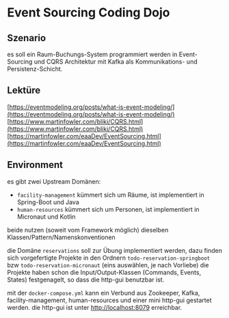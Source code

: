 # Event Sourcing Coding Dojo

## Szenario

es soll ein Raum-Buchungs-System programmiert werden in Event-Sourcing und CQRS Architektur mit Kafka als Kommunikations- und Persistenz-Schicht.

## Lektüre

[https://eventmodeling.org/posts/what-is-event-modeling/](https://eventmodeling.org/posts/what-is-event-modeling/)
[https://www.martinfowler.com/bliki/CQRS.html](https://www.martinfowler.com/bliki/CQRS.html)
[https://martinfowler.com/eaaDev/EventSourcing.html](https://martinfowler.com/eaaDev/EventSourcing.html)

## Environment

es gibt zwei Upstream Domänen:
- `facility-management` kümmert sich um Räume, ist implementiert in Spring-Boot und Java 
- `human-resources` kümmert sich um Personen, ist implementiert in Micronaut und Kotlin

beide nutzen (soweit vom Framework möglich) dieselben Klassen/Pattern/Namenskonventionen

die Domäne `reservations` soll zur Übung implementiert werden, dazu finden sich vorgefertigte Projekte in den Ordnern `todo-reservation-springboot` bzw `todo-reservation-micronaut` (eins auswählen, je nach Vorliebe)
die Projekte haben schon die Input/Output-Klassen (Commands, Events, States) festgenagelt, so dass die http-gui benutzbar ist.

mit der `docker-compose.yml` kann ein Verbund aus Zookeeper, Kafka, facility-management, human-resources und einer mini http-gui gestartet werden.
die http-gui ist unter [http://localhost:8079](http://localhost:8079) erreichbar.
